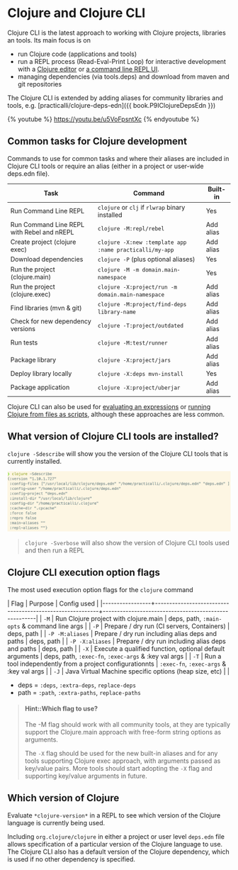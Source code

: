 # Clojure and Clojure CLI

Clojure CLI is the latest approach to working with Clojure projects, libraries an tools.  Its main focus is on

* run Clojure code (applications and tools)
* run a REPL process (Read-Eval-Print Loop) for interactive development with a [Clojure editor](/clojure-editors/) or [a command line REPL UI](rebel-repl/).
* managing dependencies (via tools.deps) and download from maven and git repositories

The Clojure CLI is extended by adding aliases for community libraries and tools, e.g. [practicalli/clojure-deps-edn]({{ book.P9IClojureDepsEdn }})

{% youtube %}
https://youtu.be/u5VoFpsntXc
{% endyoutube %}


## Common tasks for Clojure development
Commands to use for common tasks and where their aliases are included in Clojure CLI tools or require an alias (either in a project or user-wide deps.edn file).

| Task                                       | Command                                                 | Built-in  |
|--------------------------------------------|---------------------------------------------------------|-----------|
| Run Command Line REPL                      | `clojure` or `clj` if `rlwrap` binary installed         | Yes       |
| Run Command Line REPL with Rebel and nREPL | `clojure -M:repl/rebel`                                 | Add alias |
| Create project (clojure exec)              | `clojure -X:new :template app :name practicalli/my-app` | Add alias |
| Download dependencies                      | `clojure -P`  (plus optional aliases)                   | Yes       |
| Run the project (clojure.main)             | `clojure -M -m domain.main-namespace`                   | Yes       |
| Run the project (clojure.exec)             | `clojure -X:project/run -m domain.main-namespace`       | Add alias |
| Find libraries (mvn & git)                 | `clojure -M:project/find-deps library-name`             | Add alias |
| Check for new dependency versions          | `clojure -T:project/outdated`                           | Add alias |
| Run tests                                  | `clojure -M:test/runner`                                | Add alias |
| Package library                            | `clojure -X:project/jars`                               | Add alias |
| Deploy library locally                     | `clojure -X:deps mvn-install`                           | Yes       |
| Package application                        | `clojure -X:project/uberjar`                            | Add alias |

Clojure CLI can also be used for [evaluating an expressions](/alternative-tools/clojure-tools/evaluate-an-expression.md) or [running Clojure from files as scripts](/alternative-tools/clojure-tools/files-and-scripts.md), although these approaches are less common.


## What version of Clojure CLI tools are installed?

`clojure -Sdescribe` will show you the version of the Clojure CLI tools that is currently installed.

![clojure cli tools - describe install version](/images/clojure-cli-tools-install-version-describe.png)

> `clojure -Sverbose` will also show the version of Clojure CLI tools used and then run a REPL


## Clojure CLI execution option flags

The most used execution option flags for the `clojure` command

| Flag            | Purpose                                                  | Config used                                          |
|-----------------+----------------------------------------------------------+------------------------------------------------------|
| `-M`            | Run Clojure project with clojure.main                    | deps, path, `:main-opts` & command line args         |
| `-P`            | Prepare / dry run (CI servers, Containers)               | deps, path                                           |
| `-P -M:aliases` | Prepare / dry run including alias deps and paths         | deps, path                                           |
| `-P -X:aliases` | Prepare / dry run including alias deps and paths         | deps, path                                           |
| `-X`            | Execute a qualified function, optional default arguments | deps, path, `:exec-fn`, `:exec-args` & :key val args |
| `-T`            | Run a tool independently from a project configurationnts | `:exec-fn`, `:exec-args` & :key val args             |
| `-J`            | Java Virtual Machine specific options (heap size, etc)   |                                                      |

* deps = `:deps`, `:extra-deps`, `replace-deps`
* path = `:path`, `:extra-paths`, `replace-paths`

> #### Hint::Which flag to use?
> The -M flag should work with all community tools, at they are typically support the Clojure.main approach with free-form string options as arguments.
>
> The `-X` flag should be used for the new built-in aliases and for any tools supporting Clojure exec approach, with arguments passed as key/value pairs.
> More tools should start adopting the `-X` flag and supporting key/value arguments in future.

## Which version of Clojure

Evaluate `*clojure-version*` in a REPL to see which version of the Clojure language is currently being used.

Including `org.clojure/clojure` in either a project or user level `deps.edn` file allows specification of a particular version of the Clojure language to use.  The Clojure CLI also has a default version of the Clojure dependency, which is used if no other dependency is specified.
